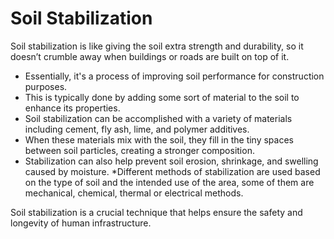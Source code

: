 # Soil Stabilization

Soil stabilization is like giving the soil extra strength and durability, so it doesn’t crumble away when buildings or roads are built on top of it. 

* Essentially, it's a process of improving soil performance for construction purposes. 
* This is typically done by adding some sort of material to the soil to enhance its properties. 
* Soil stabilization can be accomplished with a variety of materials including cement, fly ash, lime, and polymer additives. 
* When these materials mix with the soil, they fill in the tiny spaces between soil particles, creating a stronger composition. 
* Stabilization can also help prevent soil erosion, shrinkage, and swelling caused by moisture. 
*Different methods of stabilization are used based on the type of soil and the intended use of the area, some of them are mechanical, chemical, thermal or electrical methods. 

Soil stabilization is a crucial technique that helps ensure the safety and longevity of human infrastructure.

